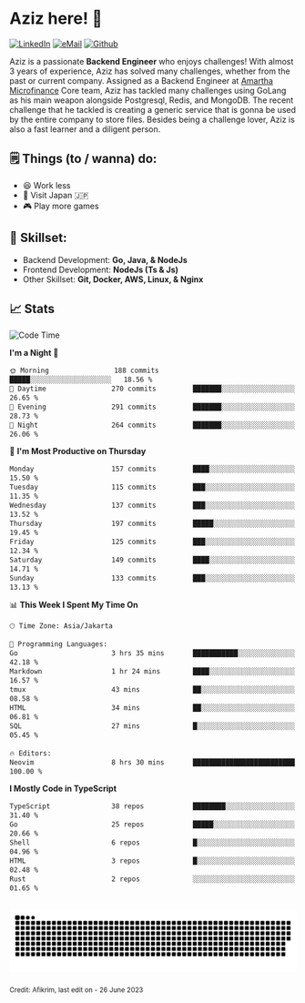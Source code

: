 # Aziz here! 👋

[![LinkedIn](https://img.shields.io/static/v1?message=afikrim&logo=linkedin&label=&color=0077B5&logoColor=white&labelColor=&style=for-the-badge)](https://www.linkedin.com/in/afikrim)
[![eMail](https://img.shields.io/static/v1?message=afikrim10@gmail.com&logo=gmail&label=&color=D14836&logoColor=white&labelColor=&style=for-the-badge)](mailto:afikrim10@gmail.com)
[![Github](https://komarev.com/ghpvc/?username=afikrim&label=Visitors&style=for-the-badge)](https://www.github.com/afikrim)

<!--Introduction-->
Aziz is a passionate **Backend Engineer** who enjoys challenges! With almost 3 years of experience, Aziz has solved many challenges, whether from the past or current company. Assigned as a Backend Engineer at [Amartha Microfinance](https://amartha.com) Core team, Aziz has tackled many challenges using GoLang as his main weapon alongside Postgresql, Redis, and MongoDB. The recent challenge that he tackled is creating a generic service that is gonna be used by the entire company to store files. Besides being a challenge lover, Aziz is also a fast learner and a diligent person.

<!--Things TODO-->
## 🗒️ Things (to / wanna) do:

- 😆 Work less
- 🚀 Visit Japan 🇯🇵
- 🎮 Play more games

<!--Skillset-->
## 🏅 Skillset:

- Backend Development: **Go, Java, & NodeJs**
- Frontend Development: **NodeJs (Ts & Js)**
- Other Skillset: **Git, Docker, AWS, Linux, & Nginx**

## 📈 Stats  

<!--START_SECTION:waka-->
![Code Time](http://img.shields.io/badge/Code%20Time-1%2C523%20hrs%2047%20mins-blue)

**I'm a Night 🦉** 

```text
🌞 Morning                188 commits         █████░░░░░░░░░░░░░░░░░░░░   18.56 % 
🌆 Daytime                270 commits         ███████░░░░░░░░░░░░░░░░░░   26.65 % 
🌃 Evening                291 commits         ███████░░░░░░░░░░░░░░░░░░   28.73 % 
🌙 Night                  264 commits         ███████░░░░░░░░░░░░░░░░░░   26.06 % 
```
📅 **I'm Most Productive on Thursday** 

```text
Monday                   157 commits         ████░░░░░░░░░░░░░░░░░░░░░   15.50 % 
Tuesday                  115 commits         ███░░░░░░░░░░░░░░░░░░░░░░   11.35 % 
Wednesday                137 commits         ███░░░░░░░░░░░░░░░░░░░░░░   13.52 % 
Thursday                 197 commits         █████░░░░░░░░░░░░░░░░░░░░   19.45 % 
Friday                   125 commits         ███░░░░░░░░░░░░░░░░░░░░░░   12.34 % 
Saturday                 149 commits         ████░░░░░░░░░░░░░░░░░░░░░   14.71 % 
Sunday                   133 commits         ███░░░░░░░░░░░░░░░░░░░░░░   13.13 % 
```


📊 **This Week I Spent My Time On** 

```text
🕑︎ Time Zone: Asia/Jakarta

💬 Programming Languages: 
Go                       3 hrs 35 mins       ███████████░░░░░░░░░░░░░░   42.18 % 
Markdown                 1 hr 24 mins        ████░░░░░░░░░░░░░░░░░░░░░   16.57 % 
tmux                     43 mins             ██░░░░░░░░░░░░░░░░░░░░░░░   08.58 % 
HTML                     34 mins             ██░░░░░░░░░░░░░░░░░░░░░░░   06.81 % 
SQL                      27 mins             █░░░░░░░░░░░░░░░░░░░░░░░░   05.45 % 

🔥 Editors: 
Neovim                   8 hrs 30 mins       █████████████████████████   100.00 % 
```

**I Mostly Code in TypeScript** 

```text
TypeScript               38 repos            ████████░░░░░░░░░░░░░░░░░   31.40 % 
Go                       25 repos            █████░░░░░░░░░░░░░░░░░░░░   20.66 % 
Shell                    6 repos             █░░░░░░░░░░░░░░░░░░░░░░░░   04.96 % 
HTML                     3 repos             █░░░░░░░░░░░░░░░░░░░░░░░░   02.48 % 
Rust                     2 repos             ░░░░░░░░░░░░░░░░░░░░░░░░░   01.65 % 
```




<!--END_SECTION:waka-->


<br clear="both">

<div align="center">
  <img src="https://raw.githubusercontent.com/afikrim/afikrim/output/snake.svg" alt="Snake animation" />
</div>


<sub>Credit: Afikrim, last edit on - 26 June 2023</sub>
